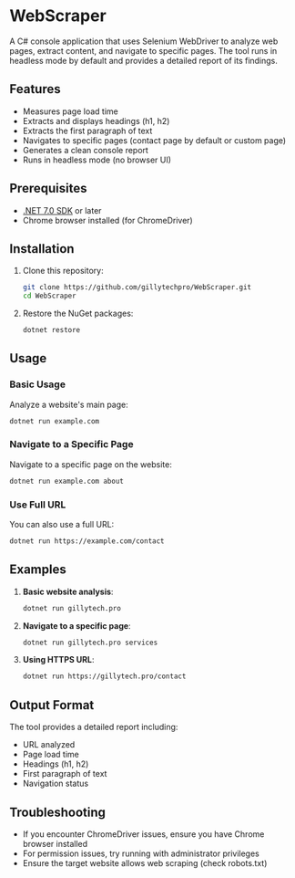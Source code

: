# WebScraper

A C# console application that uses Selenium WebDriver to analyze web pages, extract content, and navigate to specific pages. The tool runs in headless mode by default and provides a detailed report of its findings.

## Features

- Measures page load time
- Extracts and displays headings (h1, h2)
- Extracts the first paragraph of text
- Navigates to specific pages (contact page by default or custom page)
- Generates a clean console report
- Runs in headless mode (no browser UI)

## Prerequisites

- [.NET 7.0 SDK](https://dotnet.microsoft.com/download/dotnet/7.0) or later
- Chrome browser installed (for ChromeDriver)

## Installation

1. Clone this repository:
   ```bash
   git clone https://github.com/gillytechpro/WebScraper.git
   cd WebScraper
   ```

2. Restore the NuGet packages:
   ```bash
   dotnet restore
   ```

## Usage

### Basic Usage

Analyze a website's main page:
```bash
dotnet run example.com
```

### Navigate to a Specific Page

Navigate to a specific page on the website:
```bash
dotnet run example.com about
```

### Use Full URL

You can also use a full URL:
```bash
dotnet run https://example.com/contact
```

## Examples

1. **Basic website analysis**:
   ```bash
   dotnet run gillytech.pro
   ```

2. **Navigate to a specific page**:
   ```bash
   dotnet run gillytech.pro services
   ```

3. **Using HTTPS URL**:
   ```bash
   dotnet run https://gillytech.pro/contact
   ```

## Output Format

The tool provides a detailed report including:
- URL analyzed
- Page load time
- Headings (h1, h2)
- First paragraph of text
- Navigation status

## Troubleshooting

- If you encounter ChromeDriver issues, ensure you have Chrome browser installed
- For permission issues, try running with administrator privileges
- Ensure the target website allows web scraping (check robots.txt)
